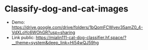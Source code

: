 # Classify-dog-and-cat-images
- Demo: https://drive.google.com/drive/folders/1bQomFCWyev35amZ0_4-VdXLoYc6WOhGR?usp=sharing
- Link public: https://mialin111-cat-dog-classifier.hf.space/?__theme=system&deep_link=Hi54wQJ59hg
